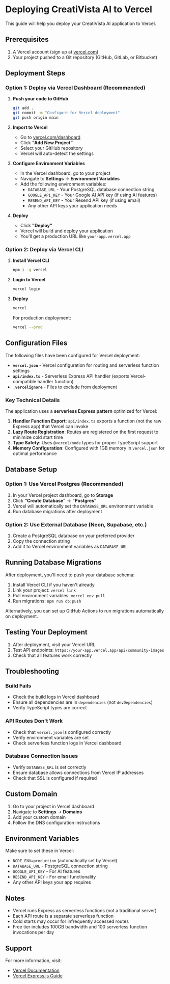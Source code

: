 # Deploying CreatiVista AI to Vercel

This guide will help you deploy your CreatiVista AI application to Vercel.

## Prerequisites

1. A Vercel account (sign up at [vercel.com](https://vercel.com))
2. Your project pushed to a Git repository (GitHub, GitLab, or Bitbucket)

## Deployment Steps

### Option 1: Deploy via Vercel Dashboard (Recommended)

1. **Push your code to GitHub**
   ```bash
   git add .
   git commit -m "Configure for Vercel deployment"
   git push origin main
   ```

2. **Import to Vercel**
   - Go to [vercel.com/dashboard](https://vercel.com/dashboard)
   - Click **"Add New Project"**
   - Select your GitHub repository
   - Vercel will auto-detect the settings

3. **Configure Environment Variables**
   - In the Vercel dashboard, go to your project
   - Navigate to **Settings** → **Environment Variables**
   - Add the following environment variables:
     - `DATABASE_URL` - Your PostgreSQL database connection string
     - `GOOGLE_API_KEY` - Your Google AI API key (if using AI features)
     - `RESEND_API_KEY` - Your Resend API key (if using email)
     - Any other API keys your application needs

4. **Deploy**
   - Click **"Deploy"**
   - Vercel will build and deploy your application
   - You'll get a production URL like `your-app.vercel.app`

### Option 2: Deploy via Vercel CLI

1. **Install Vercel CLI**
   ```bash
   npm i -g vercel
   ```

2. **Login to Vercel**
   ```bash
   vercel login
   ```

3. **Deploy**
   ```bash
   vercel
   ```
   
   For production deployment:
   ```bash
   vercel --prod
   ```

## Configuration Files

The following files have been configured for Vercel deployment:

- **`vercel.json`** - Vercel configuration for routing and serverless function settings
- **`api/index.ts`** - Serverless Express API handler (exports Vercel-compatible handler function)
- **`.vercelignore`** - Files to exclude from deployment

### Key Technical Details

The application uses a **serverless Express pattern** optimized for Vercel:

1. **Handler Function Export**: `api/index.ts` exports a function (not the raw Express app) that Vercel can invoke
2. **Lazy Route Registration**: Routes are registered on the first request to minimize cold start time
3. **Type Safety**: Uses `@vercel/node` types for proper TypeScript support
4. **Memory Configuration**: Configured with 1GB memory in `vercel.json` for optimal performance

## Database Setup

### Option 1: Use Vercel Postgres (Recommended)

1. In your Vercel project dashboard, go to **Storage**
2. Click **"Create Database"** → **"Postgres"**
3. Vercel will automatically set the `DATABASE_URL` environment variable
4. Run database migrations after deployment

### Option 2: Use External Database (Neon, Supabase, etc.)

1. Create a PostgreSQL database on your preferred provider
2. Copy the connection string
3. Add it to Vercel environment variables as `DATABASE_URL`

## Running Database Migrations

After deployment, you'll need to push your database schema:

1. Install Vercel CLI if you haven't already
2. Link your project: `vercel link`
3. Pull environment variables: `vercel env pull`
4. Run migrations: `npm run db:push`

Alternatively, you can set up GitHub Actions to run migrations automatically on deployment.

## Testing Your Deployment

1. After deployment, visit your Vercel URL
2. Test API endpoints: `https://your-app.vercel.app/api/community-images`
3. Check that all features work correctly

## Troubleshooting

### Build Fails

- Check the build logs in Vercel dashboard
- Ensure all dependencies are in `dependencies` (not `devDependencies`)
- Verify TypeScript types are correct

### API Routes Don't Work

- Check that `vercel.json` is configured correctly
- Verify environment variables are set
- Check serverless function logs in Vercel dashboard

### Database Connection Issues

- Verify `DATABASE_URL` is set correctly
- Ensure database allows connections from Vercel IP addresses
- Check that SSL is configured if required

## Custom Domain

1. Go to your project in Vercel dashboard
2. Navigate to **Settings** → **Domains**
3. Add your custom domain
4. Follow the DNS configuration instructions

## Environment Variables

Make sure to set these in Vercel:

- `NODE_ENV=production` (automatically set by Vercel)
- `DATABASE_URL` - PostgreSQL connection string
- `GOOGLE_API_KEY` - For AI features
- `RESEND_API_KEY` - For email functionality
- Any other API keys your app requires

## Notes

- Vercel runs Express as serverless functions (not a traditional server)
- Each API route is a separate serverless function
- Cold starts may occur for infrequently accessed routes
- Free tier includes 100GB bandwidth and 100 serverless function invocations per day

## Support

For more information, visit:
- [Vercel Documentation](https://vercel.com/docs)
- [Vercel Express.js Guide](https://vercel.com/guides/using-express-with-vercel)

